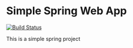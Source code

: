 # Simple Spring Web App
[![Build Status](https://travis-ci.com/prafullsranjan/simple-spring-webapp.svg?branch=master)](https://travis-ci.com/prafullsranjan/simple-spring-webapp)

This is a simple spring project
